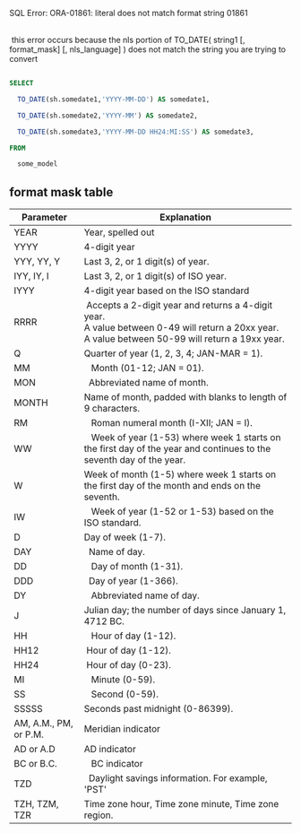 
SQL Error: ORA-01861: literal does not match format string 01861

    <br/>  this error occurs because the nls portion of TO_DATE( string1 [, format_mask] [, nls_language] ) does not match the string you are trying to convert

```sql

SELECT

  TO_DATE(sh.somedate1,'YYYY-MM-DD') AS somedate1,

  TO_DATE(sh.somedate2,'YYYY-MM') AS somedate2,

  TO_DATE(sh.somedate3,'YYYY-MM-DD HH24:MI:SS') AS somedate3,

FROM

  some_model

```

## format mask table <a name = "dateformatmask"></a>

| Parameter | Explanation |
| ----|----|
|YEAR|Year, spelled out
|YYYY|4-digit year
|YYY, YY, Y|Last 3, 2, or 1 digit(s) of year.
|IYY, IY, I|Last 3, 2, or 1 digit(s) of ISO year.
|IYYY|4-digit year based on the ISO standard
|RRRR|  Accepts a 2-digit year and returns a 4-digit year. <br/>A value between 0-49 will return a 20xx year.<br/>A value between 50-99 will return a 19xx year.
|Q| Quarter of year (1, 2, 3, 4; JAN-MAR = 1).
|MM|    Month (01-12; JAN = 01).
|MON|   Abbreviated name of month.
|MONTH| Name of month, padded with blanks to length of 9 characters.
|RM|    Roman numeral month (I-XII; JAN = I).
|WW|    Week of year (1-53) where week 1 starts on the first day of the year and continues to the seventh day of the year.
|W| Week of month (1-5) where week 1 starts on the first day of the month and ends on the seventh.
|IW|    Week of year (1-52 or 1-53) based on the ISO standard.
|D| Day of week (1-7).
|DAY|   Name of day.
|DD|    Day of month (1-31).
|DDD|   Day of year (1-366).
|DY|    Abbreviated name of day.
|J| Julian day; the number of days since January 1, 4712 BC.
|HH|    Hour of day (1-12).
|HH12|  Hour of day (1-12).
|HH24|  Hour of day (0-23).
|MI|    Minute (0-59).
|SS|    Second (0-59).
|SSSSS| Seconds past midnight (0-86399).
|AM, A.M., PM, or P.M.| Meridian indicator
|AD or A.D| AD indicator
|BC or B.C.|    BC indicator
|TZD|   Daylight savings information. For example, 'PST'
|TZH, TZM, TZR |Time zone hour, Time zone minute, Time zone region.

  
